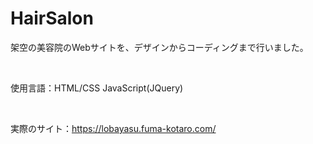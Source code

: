 # HairSalon

<p>架空の美容院のWebサイトを、デザインからコーディングまで行いました。</p>

<br><p>使用言語：HTML/CSS JavaScript(JQuery)</p>
<br><p>実際のサイト：https://lobayasu.fuma-kotaro.com/</p>
